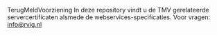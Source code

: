 TerugMeldVoorziening
In deze repository vindt u de TMV gerelateerde servercertificaten alsmede de webservices-specificaties. 
Voor vragen: info@rvig.nl
